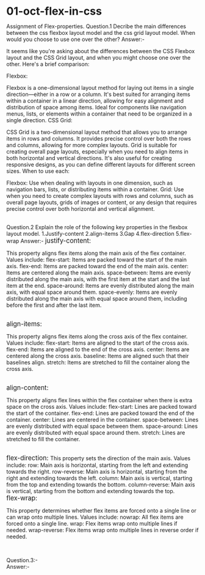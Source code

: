 # 01-oct-flex-in-css
Assignment of Flex-properties.
Question.1  Decribe the main differences between the css flexbox layout model and the css grid layout model. When would you choose to use one over the other?
Answer:-

It seems like you're asking about the differences between the CSS Flexbox layout and the CSS Grid layout, and when you might choose one over the other. Here's a brief comparison:

Flexbox:

Flexbox is a one-dimensional layout method for laying out items in a single direction—either in a row or a column.
It's best suited for arranging items within a container in a linear direction, allowing for easy alignment and distribution of space among items.
Ideal for components like navigation menus, lists, or elements within a container that need to be organized in a single direction.
CSS Grid:

CSS Grid is a two-dimensional layout method that allows you to arrange items in rows and columns.
It provides precise control over both the rows and columns, allowing for more complex layouts.
Grid is suitable for creating overall page layouts, especially when you need to align items in both horizontal and vertical directions.
It's also useful for creating responsive designs, as you can define different layouts for different screen sizes.
When to use each:

Flexbox: Use when dealing with layouts in one dimension, such as navigation bars, lists, or distributing items within a container.
Grid: Use when you need to create complex layouts with rows and columns, such as overall page layouts, grids of images or content, or any design that requires precise control over both horizontal and vertical alignment.

<br>
Question.2 Explain the role of the following key properties in the flexbox layout model.
1.Justify-content
2.align-items
3.Gap
4.flex-direction
5.flex-wrap
Answer:-
<big>justify-content: </big>

This property aligns flex items along the main axis of the flex container.
Values include:
flex-start: Items are packed toward the start of the main axis.
flex-end: Items are packed toward the end of the main axis.
center: Items are centered along the main axis.
space-between: Items are evenly distributed along the main axis, with the first item at the start and the last item at the end.
space-around: Items are evenly distributed along the main axis, with equal space around them.
space-evenly: Items are evenly distributed along the main axis with equal space around them, including before the first and after the last item.

<br>
<big>align-items:</big>

This property aligns flex items along the cross axis of the flex container.
Values include:
flex-start: Items are aligned to the start of the cross axis.
flex-end: Items are aligned to the end of the cross axis.
center: Items are centered along the cross axis.
baseline: Items are aligned such that their baselines align.
stretch: Items are stretched to fill the container along the cross axis.

<br>
<big>align-content:</big>

This property aligns flex lines within the flex container when there is extra space on the cross axis.
Values include:
flex-start: Lines are packed toward the start of the container.
flex-end: Lines are packed toward the end of the container.
center: Lines are centered in the container.
space-between: Lines are evenly distributed with equal space between them.
space-around: Lines are evenly distributed with equal space around them.
stretch: Lines are stretched to fill the container.

<br>
<big>
flex-direction:
</big>
This property sets the direction of the main axis.
Values include:
row: Main axis is horizontal, starting from the left and extending towards the right.
row-reverse: Main axis is horizontal, starting from the right and extending towards the left.
column: Main axis is vertical, starting from the top and extending towards the bottom.
column-reverse: Main axis is vertical, starting from the bottom and extending towards the top.

<br>
<big>flex-wrap:</big>

This property determines whether flex items are forced onto a single line or can wrap onto multiple lines.
Values include:
nowrap: All flex items are forced onto a single line.
wrap: Flex items wrap onto multiple lines if needed.
wrap-reverse: Flex items wrap onto multiple lines in reverse order if needed.

<Br>

Question.3:-
<br>
Answer:-
<br>

<!DOCTYPE html>
<html lang="en">
<head>
    <meta charset="UTF-8">
    <meta name="viewport" content="width=device-width, initial-scale=1.0">
    <title>Flex -box in css</title>
    <style>
     *{
        margin: 0;
        padding: 0;
     }
        .body{
           height:100vh;
           width: 100vw;
            display: flex;
            justify-content: center;
            align-items:center;
        }
      #box{
            height: 100px;
            width:100px;
            background-color:green;
            
        }
    </style>
</head>
<body>
    <div class="body">
         <div id="box">
      
    </div>
</div>
   
</body>
</html>
<br>
Question.4:- A Client of yours wants to add a pricig section on their website to showcase their newly introduced Premium Plans.
<br>
Answers:- 
<Br>
<!DOCTYPE html>
<html lang="en">
<head>
    <meta charset="UTF-8">
    <meta name="viewport" content="width=device-width, initial-scale=1.0">
    <title>Premium Plans</title>
   <link rel="stylesheet" href="https://cdnjs.cloudflare.com/ajax/libs/font-awesome/6.5.1/css/all.min.css" integrity="sha512-DTOQO9RWCH3ppGqcWaEA1BIZOC6xxalwEsw9c2QQeAIftl+Vegovlnee1c9QX4TctnWMn13TZye+giMm8e2LwA==" crossorigin="anonymous" referrerpolicy="no-referrer" />
    <link rel="stylesheet" href="stylesheet.css">
   
</head>
<body><section class="pricing-section">
    <div class="card-1">
         <h1 class="plan-name">Free Plan</h1>
            <p class="plan-for">for personal</p>
<p class="price">$0</p>       
 <p class="features"><i class="fa-solid fa-circle-check"></i> 1 Users</p>
 <p class="features"><i class="fa-solid fa-circle-check"></i> 4 website</p>
 <p class="features"><i class="fa-solid fa-circle-check"></i> Responsive Website</p>
 <p class="features"><i class="fa-solid fa-circle-check"></i> Free SSL</p>  
         
         <div class="subscribe-button"><button class="subscribe-now">Subscribe</button></div>

    </div>

    <!-- card 2 -->
    <div class="card-2"> 
        <h1 class="plan-name">Basic Plan</h1>
        <p class="plan-for">for Small Buisnesss</p>
<p class="price">$29</p>       
<p class="features"><i class="fa-solid fa-circle-check"></i> 4 Users</p>
<p class="features"><i class="fa-solid fa-circle-check"></i> 10 Web mails</p>
<p class="features"><i class="fa-solid fa-circle-check"></i> Responsive Website</p>
<p class="features"><i class="fa-solid fa-circle-check"></i> Free SSL</p>  
     
            <div class="subscribe-button">
                <button class="subscribe-now  dark-btn">Subscribe</button>
            </div>
    </div>

    <!-- card 3 -->
    <div class="card-3"> <h1 class="plan-name">Pro Plan</h1>
        <p class="plan-for">for enterprise</p>
<p class="price">$49</p>       
<p class="features"><i class="fa-solid fa-circle-check"></i> Unlimited Users</p>
<p class="features"><i class="fa-solid fa-circle-check"></i> Unlimited Web mails</p>
<p class="features"><i class="fa-solid fa-circle-check"></i> Responsive Website</p>
<p class="features"><i class="fa-solid fa-circle-check"></i> Free SSL + SEO</p>  
     
            <div class="subscribe-button">
                <button class="subscribe-now">Subscribe</button>
            </div></div>


</section>
     
</body>
</html>

<br>
<br>
Style {
body,p,h1,h2,h3 {
 margin:0;
    padding: 0;
    
}

body{
    height: 100vh;
    width: 100vw;
    display: flex;
    justify-content: center;
    align-items:center;
}
.pricing-section{
    width: 80vw; 
height: 427px;
margin-top: 25px;
margin-left: -8px;
padding: 32px, 48px, 32px, 48px;
background-color: #F4F2FD;
display: flex;
align-items: center;
justify-content: space-evenly;

}


/* card 1 */
.card-1{
    height:300px;
    width:220px;
   border-radius:8px;
   padding: 35px;
  gap: 20px;
  color: #202842;
   background-color: white;
}
.subscribe-button{
    width: 100%;
    display: flex;
    justify-content: center;
    margin-top:20px;;
    border-radius: 24px;
    font-size: 20px;
    border-color:transparent;
    height: 40px;
    width: 160px;  
}
.price{
    font-size:200%;
    font-weight: bold;
    margin:20px 0px 20px;
}
.plan-name{
    font-size: 30px;
}

        /* card-2 */

.card-2{
    height:350px;
    width: 220px;
    border-radius:4%;
    background-color:#202842;
    padding: 40px;
    color:white;
    /* display: flex; */
    
}
.subscribe-now {
    background-color:#202842 ;
    color:white
}
.dark-btn{
    background-color: white;
    color:#202842;
    align-self: flex-end;
}
/* card-3 */

.card-3{
    height: 300px;
    width: 220px;
    border-radius:8px;
    padding:32px;
    background-color: #FFFFFF;
   color: #202842;
    }
    }

Question:5 :- Home page of the Irctc
<br>
Answer:-<br>
index.html:-
<!DOCTYPE html>
<html lang="en">
<head>
    <meta charset="UTF-8">
    <meta name="viewport" content="width=device-width, initial-scale=1.0">
    <title>IRCTC</title>
    <link rel="stylesheet" href="https://cdnjs.cloudflare.com/ajax/libs/font-awesome/6.5.1/css/all.min.css" integrity="sha512-DTOQO9RWCH3ppGqcWaEA1BIZOC6xxalwEsw9c2QQeAIftl+Vegovlnee1c9QX4TctnWMn13TZye+giMm8e2LwA==" crossorigin="anonymous" referrerpolicy="no-referrer" />
    <link rel="stylesheet" href="stylesheet.css">
</head>
<body>
    <section>
   
        <div class="left">
            <nav>
                <div class="logo-container">
                     <div class="logo-1 logo "> </div>
                <div class="logo-2 logo"> </div>
            </div>
               <div class="nav-button"> 
                <ul>
                    <li>Ask Disha</li>
                    <li>Contact us</li>
                    <li>Alert</li>
                </ul>        
                    <ul>
                        <li> <button>Login</button></li>
                        <li> <button>Register</button></li>
                        <li> <button>Agent Lover</button></li>
                    </ul> 
                </div>
                
            </nav>
             
        <div class="hero-section">
             <h1> Indian Railways </h1>
            <div class="slogan" > 
                <p id="s-1">Safety</p> <p id="s-2">Security</p> <p id="s-3">Punctuality</p>
            </div>
        </div>
           
        <div class="booking-bar">
            <div  class="booking ticket"><i class="fa-solid fa-ticket"></i> BOOK Ticket</div>
        <div class="booking pnr"><i class="fa-solid fa-check"></i> PNR status</div>
        <div class="booking chart">  <i class="fa-solid fa-chart-simple"></i> Charts / Vacancy </div>
        </div>
        <!-- train route  -->
        <div class="route">
            
            <div class="start">
                <label for="from "  class="font">From</label>
             <select>
                <option value="All"></option>
                <option value="banglore">Bangglore</option>
                <option value="Kasaragod">Kasaragod</option>
             </select><div class="train"> 
                <i class="fa-solid fa-train"></i>
                <p class="station">Bangalore</p>
            </div>
                <p class="font">KSR-Banglore</p>
                
            </div>
            <div .class="logo-direction"><i class="fa-regular fa-arrow-right-arrow-left"></i></div>

            <!-- destination point -->
               
                <div class="destination">
                    <label for="from" class="font">To</label>
                 <select>
                    <option value="All"></option>
                    <option value="Kasaragod">Kasaragod</option>
                    <option value="banglore">Bangglore</option>
                  
                 </select>
                <div class="train">
                     <i class="fa-solid fa-train"></i>
                    <p class="station">Kasaragod</p>
                </div>
                    <p class="font">KSR-Banglore</p>
                </div>
        </div>

            <!-- Date,class and seat Type -->
            
            <div class="booking-detail">
                <div class="date">
                <label for="date" class="font"> Date</label>       
               <div class="train">
                <i class="fa-regular fa-calendar-days"></i>
                <p class="station">01 Aug 23</p>
               </div>
               <p class="font">Tuesday</p>  </div>

               <!-- class detail box  -->
             
               <div class="boggie"> 
                 <label for="Class" class="font"> Class</label>
                    <div class="train">
                        <i class="fa-solid fa-ellipsis"></i>                     
                           <p class="station">3A</p> 
                    </div>
                    <p class="font"> AC 3 tier</p></div>


                    <!-- seat details box -->
                    <div class="seat">
                        <label for="seat" class="font">seat</label>
                        <div class="train">
                            <i class="fa-solid fa-dice-four"></i>
                            <p class="station">TATKAL</p>
                        </div>
                        <P class="font">AC 3 Tier </P>
                    </div>
           </div>
           <div >
            <button class="search">Search Train</button> 
        </div>
     
           





        </div>

        <div class="right"></div>
    </section>
</body>
</html>

style.css:- *{
    margin: 0;
    padding:0;
}
section{
    display: flex;
}
.left{
    width: 50%;
    height: 100vh;
    margin: 20px;
}
nav{
    display: flex; 
    
gap: 250px;
} 


ul{
    list-style-type: none;
    display: flex;
    gap: 20px;
}
.logo-container{
    display: flex;
}
.logo{
    height:50px;
    width:50px; 
    background-size: cover;
}
.logo-1{
    background-image: url(https://www.irctc.co.in/nget/assets/images/logo.png);
    background-size:cover;
    margin-right:20px;
}
.logo-2{
    background-image: url( https://upload.wikimedia.org/wikipedia/fr/e/ed/Indian_Railway.png);
    background-size:cover;
}


/**main content**/

.hero-section h1{
    font-size: xx-large;
   
    margin-top:50px;
}
.slogan{
    display: flex;
   gap: 50px;
   font-size: 1.3rem;
  
}
#s-1{
    color:green;
   
}
#s-2{
    color:orange;
}
#s-3{
    color:blue;
}
/* booking section  */
.booking-bar{
    display: flex;
    gap: 50px;
    margin-top: 50px;
}
.booking {
    height: fit-content;
    width: fit-content;
    border: 2px solid #eee4e4;
    border-radius: 4%;
    padding: 5px;

}
.ticket{
    background-color: rgb(8, 8, 156);
    color: white;
}
/* route section  */
.route{
    height: 100px;
width: 80%;
border: 2px solid #eee4e4;
margin-top: 40px;
display: flex;
justify-content:space-around;
align-items: center;
   
}
.train{
    display: flex;
    align-items: center ;
    margin-left:-15px;
}
.station{
    font-size: 2rem;
}

.font{
    color:#595858;
}

/* Bookin details */
.booking-detail{
    height:100px;
    width: 80%;
    border: 2px solid #eee4e4 ;
    margin-top:30px;
     display: flex;
     justify-content: space-evenly;
     align-items: center;
}
   .boggie{
        height: fit-content;
        width: fit-content;
        flex-direction: column;
    }
.boggie i{
    border: 2px solid black;
    border-radius: 50%;
}
.search{
    height: 30px;
    width:80%;
    background-color: green;
     margin-top:50px;
     text-align: center;
     color: white;
     te
}


/* Right section  */
.right{
width: 50%;
height:fill-content;
background-image: url(https://akm-img-a-in.tosshub.com/aajtak/images/story/202208/irctc-sixteen_nine.jpg?size=948:533);
}
